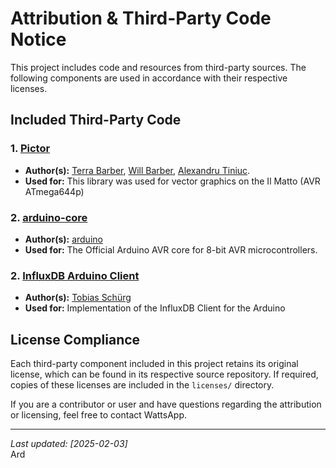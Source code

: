# Attribution & Third-Party Code Notice

This project includes code and resources from third-party sources. The following components are used in accordance with their respective licenses.

## Included Third-Party Code

### 1. [Pictor](https://github.com/TBTerra/pictor/)
- **Author(s):** [Terra Barber](https://github.com/TBTerra), [Will Barber](https://github.com/WillB97), [Alexandru Tiniuc](https://github.com/tiniuclx).
- **Used for:** This library was used for vector graphics on the Il Matto (AVR ATmega644p)

### 2. [arduino-core](https://github.com/arduino/ArduinoCore-avr/tree/master)
- **Author(s):** [arduino](https://github.com/arduino)
- **Used for:** The Official Arduino AVR core for 8-bit AVR microcontrollers.

### 2. [InfluxDB Arduino Client](https://github.com/tobiasschuerg/InfluxDB-Client-for-Arduino)
- **Author(s):** [Tobias Schürg](https://github.com/tobiasschuerg)
- **Used for:** Implementation of the InfluxDB Client for the Arduino

## License Compliance

Each third-party component included in this project retains its original license, which can be found in its respective source repository. If required, copies of these licenses are included in the `licenses/` directory.

If you are a contributor or user and have questions regarding the attribution or licensing, feel free to contact WattsApp.

---

_Last updated: [2025-02-03]_  
Ard